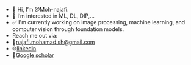 - 👋 Hi, I’m @Moh-najafi.
- 👀 I’m interested in ML, DL, DIP,...
- ✅ I'm currently working on image processing, machine learning, and computer vision through foundation models.
- Reach me out via:
- 📧[najafi.mohamad.sh@gmail.com](mailto:najafi.mohamad.sh@gmail.com)
- 🌐[linkedin](https://www.linkedin.com/in/mohamad-najafi-3b9176122/)
- 🔗[Google scholar](https://scholar.google.com/citations?user=yu-rqSYAAAAJ&hl=en&oi=sra)
<!---
Moh-najafi/Moh-najafi is a ✨ special ✨ repository because its `README.md` (this file) appears on your GitHub profile.
You can click the Preview link to take a look at your changes.
--->
